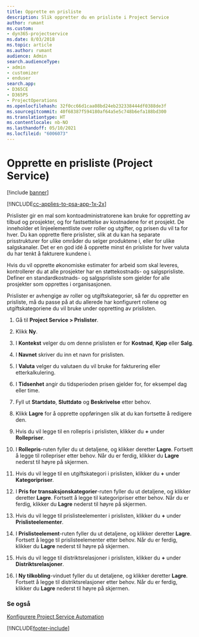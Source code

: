 ```yaml
---
title: Opprette en prisliste
description: Slik oppretter du en prisliste i Project Service
author: rumant
ms.custom:
- dyn365-projectservice
ms.date: 8/03/2018
ms.topic: article
ms.author: rumant
audience: Admin
search.audienceType:
- admin
- customizer
- enduser
search.app:
- D365CE
- D365PS
- ProjectOperations
ms.openlocfilehash: 32f0cc66d1caa08bd24eb232338444df0388de3f
ms.sourcegitcommit: 40f68387f594180af64a5e5c748b6efa188bd300
ms.translationtype: HT
ms.contentlocale: nb-NO
ms.lasthandoff: 05/10/2021
ms.locfileid: "6006073"
---
```

# <a name="create-a-price-list-project-service"></a>Opprette en prisliste (Project Service)

[!include [banner](../includes/psa-now-project-operations.md)]

[!INCLUDE[cc-applies-to-psa-app-1x-2x](../includes/cc-applies-to-psa-app-1x-2x.md)]

Prislister gir en mal som kontoadministratorene kan bruke for oppretting av tilbud og prosjekter, og for fastsettelse av kostnadene for et prosjekt. De inneholder et linjeelementliste over roller og utgifter, og prisen du vil ta for hver. Du kan opprette flere prislister, slik at du kan ha separate prisstrukturer for ulike områder du selger produktene i, eller for ulike salgskanaler. Det er en god idé å opprette minst én prisliste for hver valuta du har tenkt å fakturere kundene i.  
  
Hvis du vil opprette økonomiske estimater for arbeid som skal leveres, kontrollerer du at alle prosjekter har en støttekostnads- og salgsprisliste. Definer en standardkostnads- og salgsprisliste som gjelder for alle prosjekter som opprettes i organisasjonen.  
  
Prislister er avhengige av roller og utgiftskategorier, så før du oppretter en prisliste, må du passe på at du allerede har konfigurert rollene og utgiftskategoriene du vil bruke under oppretting av prislisten.  
  
1.  Gå til **Project Service > Prislister**.  
  
2.  Klikk **Ny**.  
  
3.  I **Kontekst** velger du om denne prislisten er for **Kostnad**, **Kjøp** eller **Salg**.  
  
4.  I **Navnet** skriver du inn et navn for prislisten.  
  
5.  I **Valuta** velger du valutaen du vil bruke for fakturering eller etterkalkulering.  
  
6.  I **Tidsenhet** angir du tidsperioden prisen gjelder for, for eksempel dag eller time.  
  
7.  Fyll ut **Startdato**, **Sluttdato** og **Beskrivelse** etter behov.  
  
8.  Klikk **Lagre** for å opprette oppføringen slik at du kan fortsette å redigere den.  
  
9. Hvis du vil legge til en rollepris i prislisten, klikker du **+** under **Rollepriser**.  
  
10. I **Rollepris**-ruten fyller du ut detaljene, og klikker deretter **Lagre**. Fortsett å legge til rollepriser etter behov. Når du er ferdig, klikker du **Lagre** nederst til høyre på skjermen.  
  
11. Hvis du vil legge til en utgiftskategori i prislisten, klikker du **+** under **Kategoripriser**.  
  
12. I **Pris for transaksjonskategorier**-ruten fyller du ut detaljene, og klikker deretter **Lagre**. Fortsett å legge til kategoripriser etter behov. Når du er ferdig, klikker du **Lagre** nederst til høyre på skjermen.  
  
13. Hvis du vil legge til prislisteelementer i prislisten, klikker du **+** under **Prislisteelementer**.  
  
14. I **Prislisteelement**-ruten fyller du ut detaljene, og klikker deretter **Lagre**. Fortsett å legge til prislisteelementer etter behov. Når du er ferdig, klikker du **Lagre** nederst til høyre på skjermen.  
  
15. Hvis du vil legge til distriktsrelasjoner i prislisten, klikker du **+** under **Distriktsrelasjoner**.  
  
16. I **Ny tilkobling**-vinduet fyller du ut detaljene, og klikker deretter **Lagre**. Fortsett å legge til distriktsrelasjoner etter behov. Når du er ferdig, klikker du **Lagre** nederst til høyre på skjermen.  
  
### <a name="see-also"></a>Se også  
 [Konfigurere Project Service Automation](../psa/configure.md)


[!INCLUDE[footer-include](../includes/footer-banner.md)]